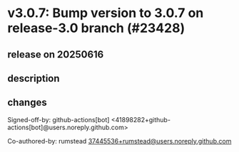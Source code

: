 # v3.0.7: Bump version to 3.0.7 on release-3.0 branch (#23428)

## release on 20250616
## description
## changes
Signed-off-by: github-actions[bot] <41898282+github-actions[bot]@users.noreply.github.com>  

Co-authored-by: rumstead <a href="mailto:37445536+rumstead@users.noreply.github.com">37445536+rumstead@users.noreply.github.com</a>

